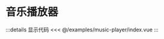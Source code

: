 # 音乐播放器

<Basic/>

:::details 显示代码
<<< @/examples/music-player/index.vue
:::

<script setup>
import Basic from './index.vue'
</script>